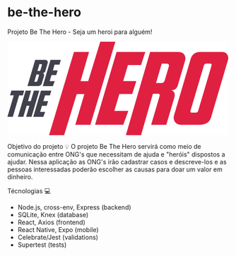 # be-the-hero

Projeto Be The Hero - Seja um heroi para alguém!


![Demonstração do programa](https://github.com/Emerson1796/be-the-hero/blob/master/frontend/src/assets/logo.svg)
 
Objetivo do projeto 💡
O projeto Be The Hero servirá como meio de comunicação entre ONG's que necessitam de ajuda e "heróis" dispostos a ajudar. Nessa aplicação as ONG's irão cadastrar casos e descreve-los e as pessoas interessadas poderão escolher as causas para doar um valor em dinheiro.

Técnologias 💻

 * Node.js, cross-env, Express (backend)
 * SQLite, Knex (database)
 * React, Axios (frontend)
 * React Native, Expo (mobile)
 * Celebrate/Jest (validations)
 * Supertest (tests)
